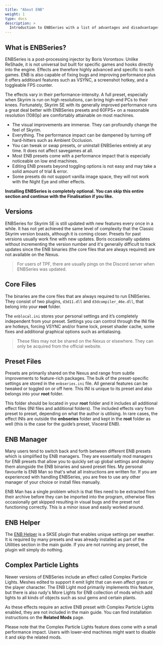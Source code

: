 ```yaml
---
title: "About ENB"
weight: 1
type: docs
description: >
  Introduction to ENBSeries with a list of advantages and disadvantages.
---
```


## What is ENBSeries?

ENBSeries is a post-processing injector by Boris Vorontsov. Unlike ReShade, it is not universal but built for specific games and hooks directly into the engine. Effects are therefore highly advanced and specific to each games. ENB is also capable of fixing bugs and improving performance plus it offers additioanl features such as VSYNC, a screenshot hotkey, and a toggleable FPS counter.

The effects vary in their performance-intensity. A full preset, especially when Skyrim is run on high resolutions, can bring high-end PCs to their knees. Fortunately, Skyrim SE with its generally improved performance runs a great deal better with ENBSeries presets and 60FPS+ on a reasonable resolution (1080p) are comfortably attainable on most machines.

- <span style= "color: green"><i class="fas fa-plus-circle"></i></span> The visual improvements are immense. They can profoundly change the feel of Skyrim.
- <span style= "color: green"><i class="fas fa-plus-circle"></i></span> Everything. The performance impact can be dampened by turning off hard-hitters such as Ambient Occlusion.
- <span style= "color: green"><i class="fas fa-plus-circle"></i></span> You can tweak or swap presets, or uninstall ENBSeries entirely at any time. It does not affect savegames at all.
- <span style= "color: red"><i class="fas fa-minus-circle"></i></span> Most ENB presets come with a performance impact that is especially noticeable on low end machines.
- <span style= "color: red"><i class="fas fa-minus-circle"></i></span> Editing ENB presets beyond toggling options is not easy and may take a solid amount of trial & error.
- <span style= "color: red"><i class="fas fa-minus-circle"></i></span> Some presets do not support vanilla image space, they will not work with the Night Eye and other effects.

**Installing ENBSeries is completely optional. You can skip this entire section and continue with the Finalisation if you like.**

## Versions

ENBSeries for Skyrim SE is still updated with new features every once in a while. It has not yet achieved the same level of complexity that the Classic Skyrim version boasts, although it is coming closer. Presets for past versions usually work fine with new updates. Boris occasionally updates without incrementing the version number and it's generally difficult to track updates since the ENB binaries (the core files that are always required) are not available on the Nexus.

> For users of TPF, there are usually pings on the Discord server when ENBSeries was updated.

## Core Files

The binaries are the core files that are always required to run ENBSeries. They consist of two plugins, `d3d11.dll` and `d3dcompiler_46e.dll`, that belong into your **root** folder.

The `enblocal.ini` stores your personal settings and it’s completely independent from your preset. Settings you can control through the INI file are hotkeys, forcing VSYNC and/or frame lock, preset shader cache, some fixes and additional graphical options such as antialiasing.

> These files may not be shared on the Nexus or elsewhere. They can only be acquired from the official website.

## Preset Files

Presets are primarily shared on the Nexus and range from subtle improvements to feature-rich packages. The bulk of the preset-specific settings are stored in the `enbseries.ini` file. All general features can be tweaked or toggled on or off here. This INI is unique to its preset and also belongs into your **root** folder.

This folder should be located in your **root** folder and it includes all additional effect files (INI files and additional folders). The included effects vary from preset to preset, depending on what the author is utilising. In rare cases, the effect INIs are outside the **enbseries** folder and kept in the **root** folder as well (this is the case for the guide’s preset, Visceral ENB).

## ENB Manager

Many users tend to switch back and forth between different ENB presets which is simplified by ENB managers. They are essentially mod managers for ENB presets that allow you to quickly set up global settings and deploy them alongside the ENB binaries and saved preset files. My personal favourite is ENB Man so that's what all instructions are written for. If you are experienced with handling ENBSeries, you are free to use any other manager of your choice or install files manually.

ENB Man has a single problem which is that files need to be extracted from their archive before they can be imported into the program, otherwise files occasionally get skipped resulting in visual bugs and the preset not functioning correctly. This is a minor issue and easily worked around.

## ENB Helper

The [ENB Helper](https://www.nexusmods.com/skyrimspecialedition/mods/23174) is a SKSE plugin that enables unique settings per weather. It is required by many presets and was already installed as part of the Utilities section in the main guide. If you are not running any preset, the plugin will simply do nothing.

## Complex Particle Lights

Newer versions of ENBSeries include an effect called Complex Particle Lights. Meshes edited to support it emit light that can even affect grass or the player character. The ENB Light mod primarily implements this feature, but there is also rudy's More Lights for ENB collection of mods which add lights to all kinds of objects such as soul gems and certain plants.

As these effects require an active ENB preset with Complex Particle Lights enabled, they are not included in the main guide. You can find installation instructions on the **Related Mods** page.

Please note that the Complex Particle Lights feature does come with a small performance impact. Users with lower-end machines might want to disable it and skip the related mods.